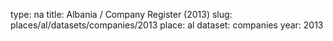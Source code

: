 type: na
title: Albania / Company Register (2013)
slug: places/al/datasets/companies/2013
place: al
dataset: companies
year: 2013
